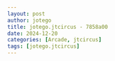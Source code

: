```yaml
---
layout: post
author: jotego
title: jotego.jtcircus - 7858a00
date: 2024-12-20
categories: [Arcade, jtcircus]
tags: [jotego.jtcircus]
---
```


